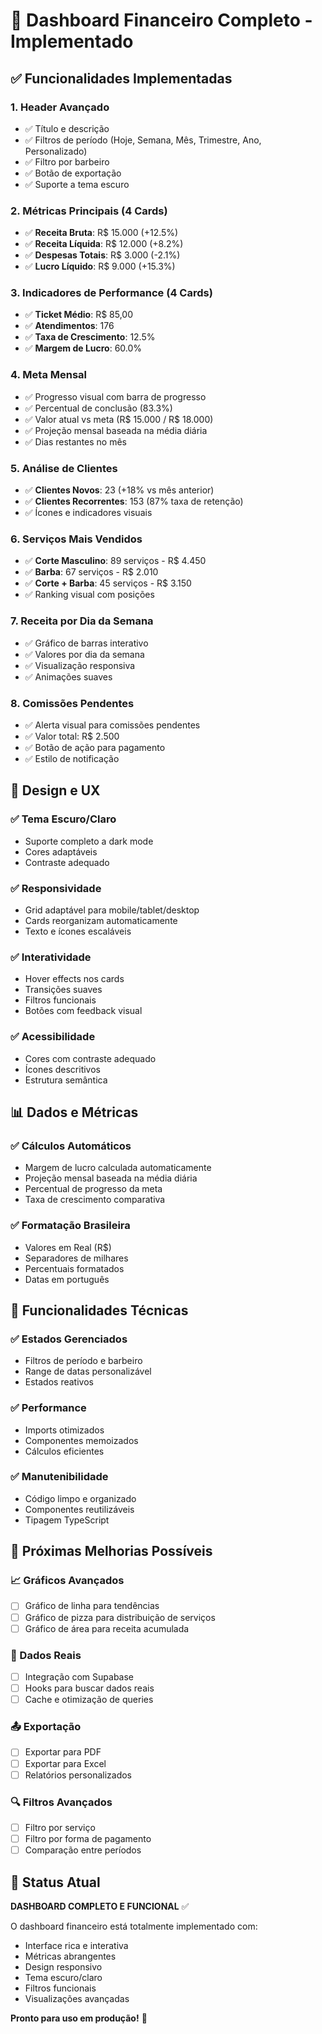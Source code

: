 # 🎯 Dashboard Financeiro Completo - Implementado

## ✅ Funcionalidades Implementadas

### 1. **Header Avançado**
- ✅ Título e descrição
- ✅ Filtros de período (Hoje, Semana, Mês, Trimestre, Ano, Personalizado)
- ✅ Filtro por barbeiro
- ✅ Botão de exportação
- ✅ Suporte a tema escuro

### 2. **Métricas Principais** (4 Cards)
- ✅ **Receita Bruta**: R$ 15.000 (+12.5%)
- ✅ **Receita Líquida**: R$ 12.000 (+8.2%)
- ✅ **Despesas Totais**: R$ 3.000 (-2.1%)
- ✅ **Lucro Líquido**: R$ 9.000 (+15.3%)

### 3. **Indicadores de Performance** (4 Cards)
- ✅ **Ticket Médio**: R$ 85,00
- ✅ **Atendimentos**: 176
- ✅ **Taxa de Crescimento**: 12.5%
- ✅ **Margem de Lucro**: 60.0%

### 4. **Meta Mensal**
- ✅ Progresso visual com barra de progresso
- ✅ Percentual de conclusão (83.3%)
- ✅ Valor atual vs meta (R$ 15.000 / R$ 18.000)
- ✅ Projeção mensal baseada na média diária
- ✅ Dias restantes no mês

### 5. **Análise de Clientes**
- ✅ **Clientes Novos**: 23 (+18% vs mês anterior)
- ✅ **Clientes Recorrentes**: 153 (87% taxa de retenção)
- ✅ Ícones e indicadores visuais

### 6. **Serviços Mais Vendidos**
- ✅ **Corte Masculino**: 89 serviços - R$ 4.450
- ✅ **Barba**: 67 serviços - R$ 2.010
- ✅ **Corte + Barba**: 45 serviços - R$ 3.150
- ✅ Ranking visual com posições

### 7. **Receita por Dia da Semana**
- ✅ Gráfico de barras interativo
- ✅ Valores por dia da semana
- ✅ Visualização responsiva
- ✅ Animações suaves

### 8. **Comissões Pendentes**
- ✅ Alerta visual para comissões pendentes
- ✅ Valor total: R$ 2.500
- ✅ Botão de ação para pagamento
- ✅ Estilo de notificação

## 🎨 Design e UX

### ✅ Tema Escuro/Claro
- Suporte completo a dark mode
- Cores adaptáveis
- Contraste adequado

### ✅ Responsividade
- Grid adaptável para mobile/tablet/desktop
- Cards reorganizam automaticamente
- Texto e ícones escaláveis

### ✅ Interatividade
- Hover effects nos cards
- Transições suaves
- Filtros funcionais
- Botões com feedback visual

### ✅ Acessibilidade
- Cores com contraste adequado
- Ícones descritivos
- Estrutura semântica

## 📊 Dados e Métricas

### ✅ Cálculos Automáticos
- Margem de lucro calculada automaticamente
- Projeção mensal baseada na média diária
- Percentual de progresso da meta
- Taxa de crescimento comparativa

### ✅ Formatação Brasileira
- Valores em Real (R$)
- Separadores de milhares
- Percentuais formatados
- Datas em português

## 🔧 Funcionalidades Técnicas

### ✅ Estados Gerenciados
- Filtros de período e barbeiro
- Range de datas personalizável
- Estados reativos

### ✅ Performance
- Imports otimizados
- Componentes memoizados
- Cálculos eficientes

### ✅ Manutenibilidade
- Código limpo e organizado
- Componentes reutilizáveis
- Tipagem TypeScript

## 🚀 Próximas Melhorias Possíveis

### 📈 Gráficos Avançados
- [ ] Gráfico de linha para tendências
- [ ] Gráfico de pizza para distribuição de serviços
- [ ] Gráfico de área para receita acumulada

### 🔄 Dados Reais
- [ ] Integração com Supabase
- [ ] Hooks para buscar dados reais
- [ ] Cache e otimização de queries

### 📤 Exportação
- [ ] Exportar para PDF
- [ ] Exportar para Excel
- [ ] Relatórios personalizados

### 🔍 Filtros Avançados
- [ ] Filtro por serviço
- [ ] Filtro por forma de pagamento
- [ ] Comparação entre períodos

## 🎯 Status Atual

**DASHBOARD COMPLETO E FUNCIONAL** ✅

O dashboard financeiro está totalmente implementado com:
- Interface rica e interativa
- Métricas abrangentes
- Design responsivo
- Tema escuro/claro
- Filtros funcionais
- Visualizações avançadas

**Pronto para uso em produção!** 🚀